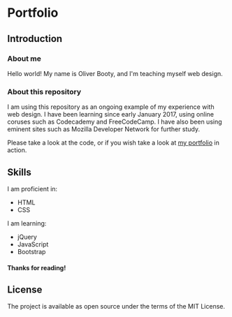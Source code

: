 # Portfolio

## Introduction

### About me
Hello world! My name is Oliver Booty, and I'm teaching myself web design.

### About this repository
I am using this repository as an ongoing example of my experience with web design. I have been learning since early January 2017, using online coruses such as Codecademy and FreeCodeCamp. I have also been using eminent sites such as Mozilla Developer Network for further study.

Please take a look at the code, or if you wish take a look at [my portfolio](https://seedboot.github.io/Portfolio/) in action.

## Skills
I am proficient in:
- HTML
- CSS

I am learning:
- jQuery
- JavaScript
- Bootstrap

#### Thanks for reading!

## License
The project is available as open source under the terms of the MIT License.


